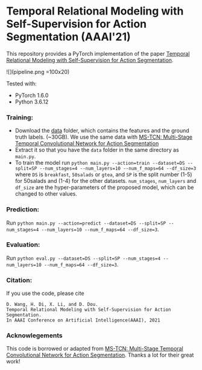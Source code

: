 # Temporal Relational Modeling with Self-Supervision for Action Segmentation (AAAI'21)
This repository provides a PyTorch implementation of the paper [Temporal Relational Modeling with Self-Supervision for Action Segmentation](https://arxiv.org/abs/2012.07508).

![](pipeline.png =100x20)

Tested with:
- PyTorch 1.6.0
- Python 3.6.12

### Training:

* Download the [data](https://mega.nz/#!O6wXlSTS!wcEoDT4Ctq5HRq_hV-aWeVF1_JB3cacQBQqOLjCIbc8) folder, which contains the features and the ground truth labels. (~30GB). We use the same data with [MS-TCN: Multi-Stage Temporal Convolutional Network for Action Segmentation](https://github.com/yabufarha/ms-tcn)
* Extract it so that you have the `data` folder in the same directory as `main.py`.
* To train the model run `python main.py --action=train --dataset=DS --split=SP --num_stages=4 --num_layers=10 --num_f_maps=64 --df_size=3` where `DS` is `breakfast`, `50salads` or `gtea`, and `SP` is the split number (1-5) for 50salads and (1-4) for the other datasets. `num_stages`, `num_layers` and `df_size` are the hyper-parameters of the proposed model, which can be changed to other values.

### Prediction:

Run `python main.py --action=predict --dataset=DS --split=SP --num_stages=4 --num_layers=10 --num_f_maps=64 --df_size=3`. 

### Evaluation:

Run `python eval.py --dataset=DS --split=SP --num_stages=4 --num_layers=10 --num_f_maps=64 --df_size=3`. 

### Citation:

If you use the code, please cite

    D. Wang, H. Di, X. Li, and D. Dou.
    Temporal Relational Modeling with Self-Supervision for Action Segmentation.
    In AAAI Conference on Artificial Intelligence(AAAI), 2021

### Acknowlegements
This code is borrowed or adapted from [MS-TCN: Multi-Stage Temporal Convolutional Network for Action Segmentation](https://github.com/yabufarha/ms-tcn). Thanks a lot for their great work!